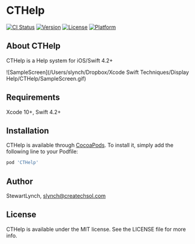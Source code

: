 # CTHelp

[![CI Status](https://img.shields.io/travis/StewartLynch/CTHelp.svg?style=flat)](https://travis-ci.org/StewartLynch/CTHelp)
[![Version](https://img.shields.io/cocoapods/v/CTHelp.svg?style=flat)](https://cocoapods.org/pods/CTHelp)
[![License](https://img.shields.io/cocoapods/l/CTHelp.svg?style=flat)](https://cocoapods.org/pods/CTHelp)
[![Platform](https://img.shields.io/cocoapods/p/CTHelp.svg?style=flat)](https://cocoapods.org/pods/CTHelp)

## About CTHelp

CTHelp is a Help system for iOS/Swift 4.2+

![SampleScreen](/Users/slynch/Dropbox/Xcode Swift Techniques/Display Help/CTHelp/SampleScreen.gif)

## Requirements

Xcode 10+, Swift 4.2+

## Installation

CTHelp is available through [CocoaPods](https://cocoapods.org). To install
it, simply add the following line to your Podfile:

```ruby
pod 'CTHelp'
```

## Author

StewartLynch, slynch@createchsol.com

## License

CTHelp is available under the MIT license. See the LICENSE file for more info.
